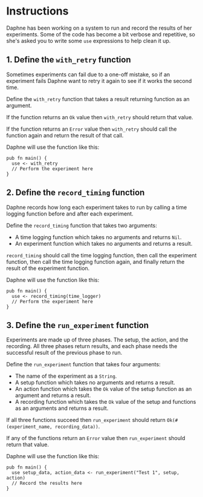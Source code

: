 # Instructions

Daphne has been working on a system to run and record the results of her experiments. Some of the code has become a bit verbose and repetitive, so she's asked you to write some `use` expressions to help clean it up.

## 1. Define the `with_retry` function

Sometimes experiments can fail due to a one-off mistake, so if an experiment fails Daphne want to retry it again to see if it works the second time.

Define the `with_retry` function that takes a result returning function as an argument.

If the function returns an `Ok` value then `with_retry` should return that value.

If the function returns an `Error` value then `with_retry` should call the function again and return the result of that call.

Daphne will use the function like this:

```gleam
pub fn main() {
  use <- with_retry
  // Perform the experiment here
}
```

## 2. Define the `record_timing` function

Daphne records how long each experiment takes to run by calling a time logging function before and after each experiment.

Define the `record_timing` function that takes two arguments:
- A time logging function which takes no arguments and returns `Nil`.
- An experiment function which takes no arguments and returns a result.

`record_timing` should call the time logging function, then call the experiment function, then call the time logging function again, and finally return the result of the experiment function.

Daphne will use the function like this:

```gleam
pub fn main() {
  use <- record_timing(time_logger)
  // Perform the experiment here
}
```

## 3. Define the `run_experiment` function

Experiments are made up of three phases. The setup, the action, and the recording. All three phases return results, and each phase needs the successful result of the previous phase to run.

Define the `run_experiment` function that takes four arguments:
- The name of the experiment as a `String`.
- A setup function which takes no arguments and returns a result.
- An action function which takes the `Ok` value of the setup function as an argument and returns a result.
- A recording function which takes the `Ok` value of the setup and functions as an arguments and returns a result.

If all three functions succeed then `run_experiment` should return `Ok(#(experiment_name, recording_data))`.

If any of the functions return an `Error` value then `run_experiment` should return that value.

Daphne will use the function like this:

```gleam
pub fn main() {
  use setup_data, action_data <- run_experiment("Test 1", setup, action)
  // Record the results here
}
```
